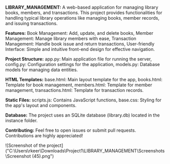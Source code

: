 **LIBRARY_MANAGEMENT:**
A web-based application for managing library books, members, and transactions.
This project provides functionalities for handling typical library operations like managing books, member records, and issuing transactions.

**Features:**
Book Management: Add, update, and delete books,
Member Management: Manage library members with ease,
Transaction Management: Handle book issue and return transactions,
User-friendly Interface: Simple and intuitive front-end design for effective navigation.

**Project Structure:**
app.py: Main application file for running the server,
config.py: Configuration settings for the application,
models.py: Database models for managing data entities.

**HTML Templates:**
base.html: Main layout template for the app,
books.html: Template for book management,
members.html: Template for member management,
transactions.html: Template for transaction records.

**Static Files:**
scripts.js: Contains JavaScript functions,
base.css: Styling for the app's layout and components.

**Database:**
The project uses an SQLite database (library.db) located in the instance folder.

**Contributing:**
Feel free to open issues or submit pull requests. Contributions are highly appreciated!

![Screenshot of the project]("C:\Users\rkeer\Downloads\Project1\LIBRARY_MANAGEMENT\Screenshots\Screenshot (45).png")
